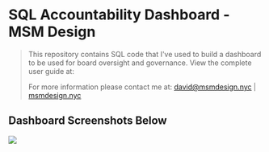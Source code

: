 # SQL Accountability Dashboard - MSM Design

>  This repository contains SQL code that I've used to build a dashboard to be used for board oversight and governance. View the complete user guide at: 
>
>  For more information please contact me at: david@msmdesign.nyc | [msmdesign.nyc](https://msmdesign.nyc/)



## Dashboard Screenshots Below

![](https://github.com/davidwhitemsm/images-for-readme-documentation/blob/a44d157f9b82d4088ceec265f8857cae04696cb2/%5BSNAPSHOT%5D%202021-01-18%20HLCS_Data_&_Accountability_Dashboard_-_Harlem_Link_Charter_School_Page_01.png)

